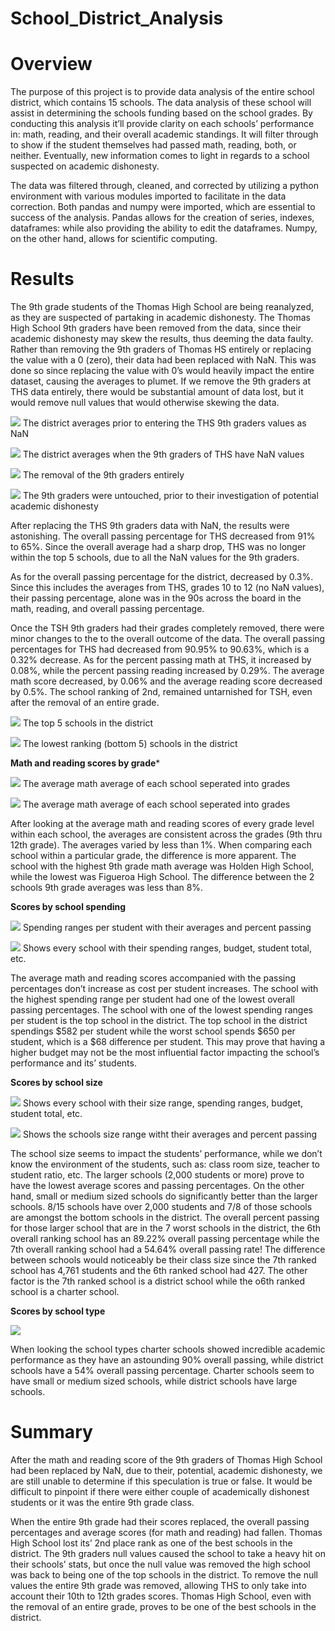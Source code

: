 # School_District_Analysis

# Overview 


The purpose of this project is to provide data analysis of the entire school district, which contains 15 schools. The data analysis of these school will assist in determining the schools funding based on the school grades. By conducting this analysis it’ll provide clarity on each schools’ performance in: math, reading, and their overall academic standings. It will filter through to show if the student themselves had passed math, reading, both, or neither. Eventually, new information comes to light in regards to a school suspected on academic dishonesty. 

The data was filtered through, cleaned, and corrected by utilizing a python environment with various modules imported to facilitate in the data correction. Both pandas and numpy were imported, which are essential to success of the analysis. Pandas allows for the creation of series, indexes, dataframes: while also providing the ability to edit the dataframes. Numpy, on the other hand, allows for scientific computing.

# Results 

The 9th grade students of the Thomas High School are being reanalyzed, as they are suspected of partaking in academic dishonesty.  The Thomas High School 9th graders have been removed from the data, since their academic dishonesty may skew the results, thus deeming the data faulty. Rather than removing the 9th graders of Thomas HS entirely or replacing the value with a 0 (zero), their data had been replaced with NaN. This was done so since replacing the value with 0’s would heavily impact the entire dataset, causing the averages to plumet. If we remove the 9th graders at THS data entirely, there would be substantial amount of data lost, but it would remove null values that would otherwise skewing the data. 

![](images/total_school_avg.png)
The district averages prior to entering the THS 9th graders values as NaN

![](images/9th_grade_nan.png)
The district averages when the 9th graders of THS have NaN values


![](images/THS_w0_9th.png)
The removal of the 9th graders entirely 

![](images/THS_w_9th.png)
The 9th graders were untouched, prior to their investigation of potential academic dishonesty

After replacing the THS 9th graders data with NaN, the results were astonishing. The overall passing percentage for THS decreased from 91% to 65%. Since the overall average had a sharp drop, THS was no longer within the top 5 schools, due to all the NaN values for the 9th graders.


As for the overall passing percentage for the district, decreased by 0.3%. Since this includes the averages from THS, grades 10 to 12 (no NaN values), their passing percentage, alone was in the 90s across the board in the math, reading, and overall passing percentage.

Once the TSH 9th graders had their grades completely removed, there were minor changes to the to the overall outcome of the data. The overall passing percentages for THS had decreased from 90.95% to 90.63%, which is a 0.32% decrease. As for the percent passing math at THS, it increased by 0.08%, while the percent passing reading increased by 0.29%. The average math score decreased, by 0.06% and the average reading score decreased by 0.5%. The school ranking of 2nd, remained untarnished for TSH, even after the removal of an entire grade.

![](images/top_5_.png)
The top 5 schools in the district 

![](images/bottom_5.png)
The lowest ranking (bottom 5) schools in the district


****Math and reading scores by grade*****

![](images/math_grade_avg.png)
The average math average of each school seperated into grades

![](images/reading_grade_avg.png)
The average math average of each school seperated into grades

After looking at the average math and reading scores of every grade level within each school, the averages are consistent across the grades (9th thru 12th grade). The averages varied by less than 1%. When comparing each school within a particular grade, the difference is more apparent. The school with the highest 9th grade math average was Holden High School, while the lowest was Figueroa High School. The difference between the 2 schools 9th grade averages was less than 8%.


****Scores by school spending****

![](images/spending.png)
Spending ranges per student with their averages and percent passing 

![](images/spending_per_student.png)
Shows every school with their spending ranges, budget, student total, etc. 

The average math and reading scores accompanied with the passing percentages don’t increase as cost per student increases. The school with the highest spending range per student had one of the lowest overall passing percentages. The school with one of the lowest spending ranges per student is the top school in the district. The top school in the district spendings $582 per student while the worst school spends $650 per student, which is a $68 difference per student. This may prove that having a higher budget may not be the most influential factor impacting the school’s performance and its’ students. 

****Scores by school size****

![](images/with_school_size.png)
Shows every school with their size range, spending ranges, budget, student total, etc.

![](images/size.png)
Shows the schools size range witht their averages and percent passing

The school size seems to impact the students’ performance, while we don’t know the environment of the students, such as: class room size, teacher to student ratio, etc. The larger schools (2,000 students or more) prove to have the lowest average scores and passing percentages. On the other hand, small or medium sized schools do significantly better than the larger schools. 8/15 schools have over 2,000 students and 7/8 of those schools are amongst the bottom schools in the district. The overall percent passing for those larger school that are in the 7 worst schools in the district, the 6th overall ranking school has an 89.22% overall passing percentage while the 7th overall ranking school had a 54.64% overall passing rate! The difference between schools would noticeably be their class size since the 7th ranked school has 4,761 students and the 6th ranked school had 427. The other factor is the 7th ranked school is a district school while the o6th ranked school is a charter school.

****Scores by school type****

![](images/type.png)

When looking the school types charter schools showed incredible academic performance as they have an astounding 90% overall passing, while district schools have a 54% overall passing percentage. Charter schools seem to have small or medium sized schools, while district schools have large schools.



# Summary 

After the math and reading score of the 9th graders of Thomas High School had been replaced by NaN, due to their, potential, academic dishonesty, we are still unable to determine if this speculation is true or false. It would be difficult to pinpoint if there were either couple of academically dishonest students or it was the entire 9th grade class. 

When the entire 9th grade had their scores replaced, the overall passing percentages and average scores (for math and reading) had fallen. Thomas High School lost its’ 2nd place rank as one of the best schools in the district. The 9th graders null values caused the school to take a heavy hit on their schools’ stats, but once the null value was removed the high school was back to being one of the top schools in the district. To remove the null values the entire 9th grade was removed, allowing THS to only take into account their 10th to 12th grades scores. Thomas High School, even with the removal of an entire grade, proves to be one of the best schools in the district. 
